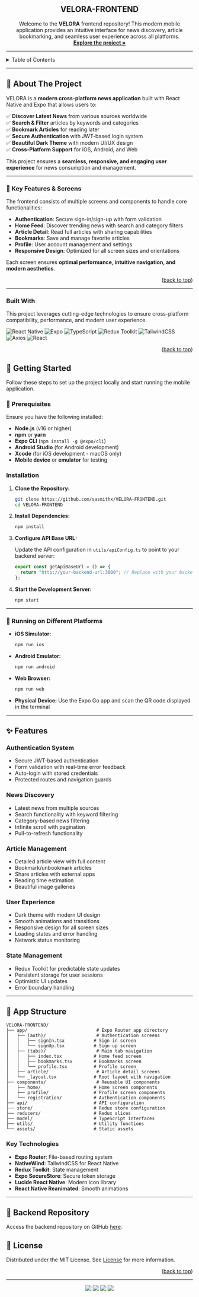 <a id="readme-top"></a>

<!-- PROJECT LOGO -->
<br />
<div align="center">

<h2 align="center">VELORA-FRONTEND</h2>

  <p align="center">
   Welcome to the <strong>VELORA</strong> frontend repository! This modern mobile application provides an intuitive interface for news discovery, article bookmarking, and seamless user experience across all platforms.
    <br />
    <a href="https://github.com/sasmithx/VELORA-FRONTEND"><strong>Explore the project »</strong></a>
    <br />
  </p>
</div>

---

<!-- TABLE OF CONTENTS -->
<details>
  <summary>Table of Contents</summary>
  <ol>
    <li>
      <a href="#about-the-project">About The Project</a>
      <ul>
        <li><a href="#built-with">Built With</a></li>
      </ul>
    </li>
    <li>
      <a href="#getting-started">Getting Started</a>
      <ul>
        <li><a href="#prerequisites">Prerequisites</a></li>
        <li><a href="#installation">Installation</a></li>
      </ul>
    </li>
    <li>
      <a href="#features">Features</a>
    </li>
    <li>
      <a href="#app-structure">App Structure</a>
    </li>
    <li>
      <a href="#backend-repository">Backend Repository</a>
    </li>
    <li><a href="#license">License</a></li>
  </ol>
</details>

---

## **📌 About The Project**

VELORA is a **modern cross-platform news application** built with React Native and Expo that allows users to:

✅ **Discover Latest News** from various sources worldwide  
✅ **Search & Filter** articles by keywords and categories  
✅ **Bookmark Articles** for reading later  
✅ **Secure Authentication** with JWT-based login system  
✅ **Beautiful Dark Theme** with modern UI/UX design  
✅ **Cross-Platform Support** for iOS, Android, and Web

This project ensures a **seamless, responsive, and engaging user experience** for news consumption and management.

---

### **📌 Key Features & Screens**

The frontend consists of multiple screens and components to handle core functionalities:

- **Authentication**: Secure sign-in/sign-up with form validation
- **Home Feed**: Discover trending news with search and category filters
- **Article Detail**: Read full articles with sharing capabilities
- **Bookmarks**: Save and manage favorite articles
- **Profile**: User account management and settings
- **Responsive Design**: Optimized for all screen sizes and orientations

Each screen ensures **optimal performance, intuitive navigation, and modern aesthetics**.

<p align="right">(<a href="#readme-top">back to top</a>)</p>

---

### Built With

This project leverages cutting-edge technologies to ensure cross-platform compatibility, performance, and modern user experience.

![React Native](https://img.shields.io/badge/React_Native-20232A?style=for-the-badge&logo=react&logoColor=61DAFB)
![Expo](https://img.shields.io/badge/Expo-1B1F23?style=for-the-badge&logo=expo&logoColor=white)
![TypeScript](https://img.shields.io/badge/TypeScript-007ACC?style=for-the-badge&logo=typescript&logoColor=white)
![Redux Toolkit](https://img.shields.io/badge/Redux%20Toolkit-593D88?style=for-the-badge&logo=redux&logoColor=white)
![TailwindCSS](https://img.shields.io/badge/Tailwind_CSS-38B2AC?style=for-the-badge&logo=tailwind-css&logoColor=white)
![Axios](https://img.shields.io/badge/Axios-5A29E4?style=for-the-badge&logo=axios&logoColor=white)
![React](https://img.shields.io/badge/React-20232A?style=for-the-badge&logo=react&logoColor=61DAFB)

<p align="right">(<a href="#readme-top">back to top</a>)</p>

## **🚀 Getting Started**

Follow these steps to set up the project locally and start running the mobile application.

### **🔹 Prerequisites**

Ensure you have the following installed:

- **Node.js** (v16 or higher)
- **npm** or **yarn**
- **Expo CLI** (`npm install -g @expo/cli`)
- **Android Studio** (for Android development)
- **Xcode** (for iOS development - macOS only)
- **Mobile device** or **emulator** for testing

### Installation

1. **Clone the Repository:**

   ```bash
   git clone https://github.com/sasmithx/VELORA-FRONTEND.git
   cd VELORA-FRONTEND
   ```

2. **Install Dependencies:**

   ```bash
   npm install
   ```

3. **Configure API Base URL:**

   Update the API configuration in `utils/apiConfig.ts` to point to your backend server:

   ```typescript
   export const getApiBaseUrl = () => {
     return "http://your-backend-url:3000"; // Replace with your backend URL
   };
   ```

4. **Start the Development Server:**

   ```bash
   npm start
   ```

---

### **🔹 Running on Different Platforms**

- **iOS Simulator:**

  ```bash
  npm run ios
  ```

- **Android Emulator:**

  ```bash
  npm run android
  ```

- **Web Browser:**

  ```bash
  npm run web
  ```

- **Physical Device:**
  Use the Expo Go app and scan the QR code displayed in the terminal

---

## **✨ Features**

### **Authentication System**

- Secure JWT-based authentication
- Form validation with real-time error feedback
- Auto-login with stored credentials
- Protected routes and navigation guards

### **News Discovery**

- Latest news from multiple sources
- Search functionality with keyword filtering
- Category-based news filtering
- Infinite scroll with pagination
- Pull-to-refresh functionality

### **Article Management**

- Detailed article view with full content
- Bookmark/unbookmark articles
- Share articles with external apps
- Reading time estimation
- Beautiful image galleries

### **User Experience**

- Dark theme with modern UI design
- Smooth animations and transitions
- Responsive design for all screen sizes
- Loading states and error handling
- Network status monitoring

### **State Management**

- Redux Toolkit for predictable state updates
- Persistent storage for user sessions
- Optimistic UI updates
- Error boundary handling

---

## **📁 App Structure**

```
VELORA-FRONTEND/
├── app/                          # Expo Router app directory
│   ├── (auth)/                   # Authentication screens
│   │   ├── signIn.tsx           # Sign in screen
│   │   └── signUp.tsx           # Sign up screen
│   ├── (tabs)/                   # Main tab navigation
│   │   ├── index.tsx            # Home feed screen
│   │   ├── bookmarks.tsx        # Bookmarks screen
│   │   └── profile.tsx          # Profile screen
│   ├── article/                  # Article detail screens
│   └── _layout.tsx              # Root layout with navigation
├── components/                   # Reusable UI components
│   ├── home/                    # Home screen components
│   ├── profile/                 # Profile screen components
│   └── registration/            # Authentication components
├── api/                         # API configuration
├── store/                       # Redux store configuration
├── reducers/                    # Redux slices
├── model/                       # TypeScript interfaces
├── utils/                       # Utility functions
└── assets/                      # Static assets
```

### **Key Technologies**

- **Expo Router**: File-based routing system
- **NativeWind**: TailwindCSS for React Native
- **Redux Toolkit**: State management
- **Expo SecureStore**: Secure token storage
- **Lucide React Native**: Modern icon library
- **React Native Reanimated**: Smooth animations

---

## **🔗 Backend Repository**

Access the backend repository on GitHub [here](https://github.com/sasmithx/VELORA-BACKEND.git).

## **📄 License**

Distributed under the MIT License. See [License](LICENSE) for more information.

<p align="right">(<a href="#readme-top">back to top</a>)</p>

---

<div align="center">
  <img src="https://img.shields.io/badge/Git-black?style=for-the-badge&logo=git&logoColor=F05032" />
  <img src="https://img.shields.io/badge/GitHub-black?style=for-the-badge&logo=github&logoColor=white" />
  <img src="https://img.shields.io/badge/Expo-1B1F23?style=for-the-badge&logo=expo&logoColor=white" />
  <img src="https://img.shields.io/badge/Cursor-000000?style=for-the-badge&logo=jetbrains&logoColor=white" />
</div> <br>
